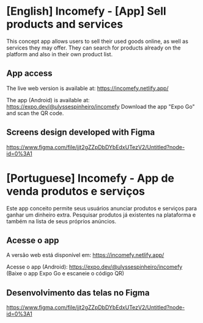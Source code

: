 # [English] Incomefy - [App] Sell products and services

This concept app allows users to sell their used goods online, as well as services they may offer. They can search for products already on the platform and also in their own product list.

## App access
The live web version is available at:
https://incomefy.netlify.app/

The app (Android) is available at:
https://expo.dev/@ulyssespinheiro/incomefy 
Download the app "Expo Go" and scan the QR code.

## Screens design developed with Figma
https://www.figma.com/file/jjt2gZZpDbDYbEdxUTezV2/Untitled?node-id=0%3A1

# [Portuguese] Incomefy - App de venda produtos e serviços

Este app conceito permite seus usuários anunciar produtos e serviços para ganhar um dinheiro extra. Pesquisar produtos já existentes na plataforma e também na lista de seus próprios anúncios.

## Acesse o app
A versão web está disponível em:
https://incomefy.netlify.app/

Acesse o app (Android):
https://expo.dev/@ulyssespinheiro/incomefy 
(Baixe o app Expo Go e escaneie o código QR)

## Desenvolvimento das telas no Figma
https://www.figma.com/file/jjt2gZZpDbDYbEdxUTezV2/Untitled?node-id=0%3A1
